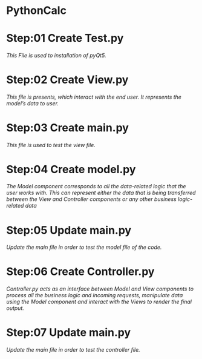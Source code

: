 # PythonCalc
# Step:01 Create Test.py
###### This File is used to installation of pyQt5.

# Step:02 Create View.py
###### This file is presents, which interact with the end user. It represents the model’s data to user.

# Step:03 Create main.py
###### This file is used to test the view file.

# Step:04 Create model.py
###### The Model component corresponds to all the data-related logic that the user works with. This can represent either the data that is being transferred between the View and Controller components or any other business logic-related data

# Step:05 Update main.py
###### Update the main file in order to test the model file of the code.

# Step:06 Create Controller.py
###### Controller.py acts as an interface between Model and View components to process all the business logic and incoming requests, manipulate data using the Model component and interact with the Views to render the final output.

# Step:07 Update main.py
###### Update the main file in order to test the controller file.
